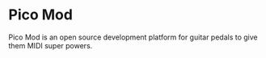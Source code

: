 # Pico Mod
 Pico Mod is an open source development platform for guitar pedals to give them MIDI super powers.
